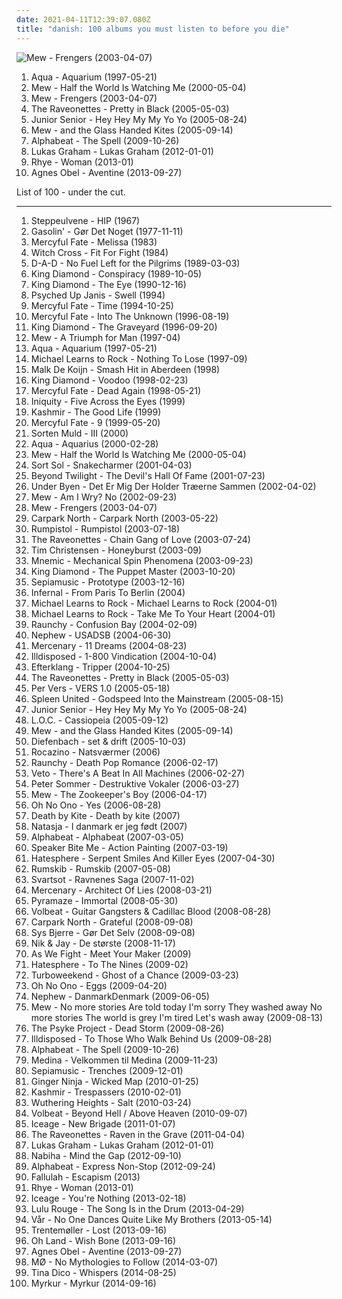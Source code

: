 ```yaml
---
date: 2021-04-11T12:39:07.080Z
title: "danish: 100 albums you must listen to before you die"
---
```

![Mew - Frengers (2003-04-07)](https://img.discogs.com/AnM9UOh8nyaKFJgg_VwWz7wRbJw=/fit-in/600x601/filters:strip_icc():format(jpeg):mode_rgb():quality(90)/discogs-images/R-1467098-1576333416-9295.jpeg.jpg "Mew - Frengers (2003-04-07)")
<ol class="albums">
<li data-cover="http://coverartarchive.org/release/6faa4168-52d1-4375-8b67-2b143a370a75/2570451062-500.jpg" data-tags="dance, pop, eurodance, 90s" role="button">Aqua - Aquarium (1997-05-21)</li>
<li data-cover="http://coverartarchive.org/release/4e4523bd-c035-4f79-a031-9055e06970fb/26379919825-500.jpg" data-tags="indie, pop, rock, danish, somehow very nostalgic" role="button">Mew - Half the World Is Watching Me (2000-05-04)</li>
<li data-cover="https://img.discogs.com/AnM9UOh8nyaKFJgg_VwWz7wRbJw=/fit-in/600x601/filters:strip_icc():format(jpeg):mode_rgb():quality(90)/discogs-images/R-1467098-1576333416-9295.jpeg.jpg" data-tags="indie, danish, rock" role="button">Mew - Frengers (2003-04-07)</li>
<li data-cover="https://img.discogs.com/SOwiG1fbycNz_GIFEwPEN_HSeQ4=/fit-in/350x348/filters:strip_icc():format(jpeg):mode_rgb():quality(90)/discogs-images/R-459924-1116599390.jpg.jpg" data-tags="rock" role="button">The Raveonettes - Pretty in Black (2005-05-03)</li>
<li data-cover="https://img.discogs.com/U6PIy5GUjVerWh65ewZtq1k8eyU=/fit-in/500x500/filters:strip_icc():format(jpeg):mode_rgb():quality(90)/discogs-images/R-10744118-1503509646-4309.jpeg.jpg" data-tags="electronic, pop, danish" role="button">Junior Senior - Hey Hey My My Yo Yo (2005-08-24)</li>
<li data-cover="http://coverartarchive.org/release/d8e64927-2ed5-38b7-82c6-3f02ce624598/22167976638-500.jpg" data-tags="indie, indie rock" role="button">Mew - and the Glass Handed Kites (2005-09-14)</li>
<li data-cover="http://coverartarchive.org/release/fd57d406-6d9b-483d-be8d-75a377e757fe/2524009497-500.jpg" data-tags="electronic, electropop, pop, dance, happy, synthpop, fun, danish, europop, danish poprock" role="button">Alphabeat - The Spell (2009-10-26)</li>
<li data-cover="https://img.discogs.com/95iylV2MI3QPfDlGj5MWdSac9No=/fit-in/600x595/filters:strip_icc():format(jpeg):mode_rgb():quality(90)/discogs-images/R-4552944-1467374348-1565.jpeg.jpg" data-tags="danish, 10s, soul pop, dk, danish poprock, danish group" role="button">Lukas Graham - Lukas Graham (2012-01-01)</li>
<li data-cover="http://coverartarchive.org/release/7dfd5c40-ee28-4fda-8369-fe3748f75930/3612285293-500.jpg" data-tags="soul, sophisti-pop" role="button">Rhye - Woman (2013-01)</li>
<li data-cover="http://coverartarchive.org/release/2d012e66-6759-485b-beb5-00532c46a386/8544215048-500.jpg" data-tags="folk, singer-songwriter, piano" role="button">Agnes Obel - Aventine (2013-09-27)</li>
</ol>
List of 100 - under the cut.
<!-- more -->

_________________

<ol class="albums">
<li data-cover="http://coverartarchive.org/release/a3eec736-0657-4a5c-8c19-39cbfe9ad4b4/12302912604-500.jpg" data-tags="danish" role="button">
Steppeulvene - HIP (1967)
</li>
<li data-cover="http://coverartarchive.org/release/403f9c43-c127-329a-9318-efce11891ca7/1236960054-500.jpg" data-tags="rock, danish" role="button">
Gasolin' - Gør Det Noget (1977-11-11)
</li>
<li data-cover="https://img.discogs.com/vtCvXTUmE7p2mjZq_0Bdm64Vkg0=/fit-in/600x596/filters:strip_icc():format(jpeg):mode_rgb():quality(90)/discogs-images/R-8063092-1457706569-8805.jpeg.jpg" data-tags="heavy metal" role="button">
Mercyful Fate - Melissa (1983)
</li>
<li data-cover="https://img.discogs.com/gbmdCrYOyxtjlcUb9aOuwmEv1LE=/fit-in/600x595/filters:strip_icc():format(jpeg):mode_rgb():quality(90)/discogs-images/R-2294614-1411406389-9927.jpeg.jpg" data-tags="heavy metal, danish" role="button">
Witch Cross - Fit For Fight (1984)
</li>
<li data-cover="http://coverartarchive.org/release/8d093509-ed39-4f4c-9a89-3e2fccc7441a/2087865976-500.jpg" data-tags="rock, hard rock" role="button">
D-A-D - No Fuel Left for the Pilgrims (1989-03-03)
</li>
<li data-cover="http://coverartarchive.org/release/18a4faa0-98ee-4d18-ab91-b369180e51ce/13712828852-500.jpg" data-tags="heavy metal" role="button">
King Diamond - Conspiracy (1989-10-05)
</li>
<li data-cover="https://img.discogs.com/0J2C6-mca9oWKny6wWVItDFxxPc=/fit-in/600x480/filters:strip_icc():format(jpeg):mode_rgb():quality(90)/discogs-images/R-12274650-1531935326-2271.jpeg.jpg" data-tags="heavy metal" role="button">
King Diamond - The Eye (1990-12-16)
</li>
<li data-cover="https://img.discogs.com/O82ThGwI8G9BvDqfmXNzeqjioLQ=/fit-in/300x300/filters:strip_icc():format(jpeg):mode_rgb():quality(90)/discogs-images/R-453496-1294587463.jpeg.jpg" data-tags="grunge, danish" role="button">
Psyched Up Janis - Swell (1994)
</li>
<li data-cover="http://coverartarchive.org/release/aba37f4a-0385-48a1-8bb6-542c9cb57008/23103061588-500.jpg" data-tags="heavy metal" role="button">
Mercyful Fate - Time (1994-10-25)
</li>
<li data-cover="http://coverartarchive.org/release/7ef26d0c-e61d-35cc-91f6-1563f944f42f/23103245224-500.jpg" data-tags="heavy metal" role="button">
Mercyful Fate - Into The Unknown (1996-08-19)
</li>
<li data-cover="https://img.discogs.com/7Q_8CKv19HuYfepv3Sqx6ThmvvQ=/fit-in/600x617/filters:strip_icc():format(jpeg):mode_rgb():quality(90)/discogs-images/R-4198400-1358292382-8519.jpeg.jpg" data-tags="heavy metal" role="button">
King Diamond - The Graveyard (1996-09-20)
</li>
<li data-cover="http://coverartarchive.org/release/41be7979-d96e-4d3c-b360-2eb2c8ee6446/22174539193-500.jpg" data-tags="indie, shoegaze, dreamy" role="button">
Mew - A Triumph for Man (1997-04)
</li>
<li data-cover="http://coverartarchive.org/release/6faa4168-52d1-4375-8b67-2b143a370a75/2570451062-500.jpg" data-tags="dance, pop, eurodance, 90s" role="button">
Aqua - Aquarium (1997-05-21)
</li>
<li data-cover="http://coverartarchive.org/release/26dbfccd-ef22-4722-9cc0-5b3dc43654fe/6567223116-500.jpg" data-tags="rock, adult contemporary, danish" role="button">
Michael Learns to Rock - Nothing To Lose (1997-09)
</li>
<li data-cover="http://coverartarchive.org/release/d46a4b0f-aba3-4a38-b48d-5b030da86888/2553949736-500.jpg" data-tags="90s" role="button">
Malk De Koijn - Smash Hit in Aberdeen (1998)
</li>
<li data-cover="http://coverartarchive.org/release/4dd1bf19-a5ee-3092-bd3d-aa0c6d6d206a/1287127459-500.jpg" data-tags="heavy metal" role="button">
King Diamond - Voodoo (1998-02-23)
</li>
<li data-cover="http://coverartarchive.org/release/8a525d45-5dba-42a9-9d60-f5c3c5e21132/2900911393-500.jpg" data-tags="heavy metal" role="button">
Mercyful Fate - Dead Again (1998-05-21)
</li>
<li data-cover="http://coverartarchive.org/release/457ab04c-9d8f-45d3-81e4-28cbce0694b6/14038071478-500.jpg" data-tags="death metal" role="button">
Iniquity - Five Across the Eyes (1999)
</li>
<li data-cover="https://img.discogs.com/HhRcv7z_74n4mmYMYc_DUGK917Q=/fit-in/205x293/filters:strip_icc():format(jpeg):mode_rgb():quality(90)/discogs-images/R-1795274-1243843750.jpeg.jpg" data-tags="rock" role="button">
Kashmir - The Good Life (1999)
</li>
<li data-cover="http://coverartarchive.org/release/e0f0399e-acb7-3e59-b19d-c46a2cd28f57/20441622807-500.jpg" data-tags="heavy metal" role="button">
Mercyful Fate - 9 (1999-05-20)
</li>
<li data-cover="http://coverartarchive.org/release/5b44657a-b0d1-4f99-97a3-3f53665e8da0/12596134090-500.jpg" data-tags="electronic, contemporary folk, folktronica, danish, nordic ethno grooves" role="button">
Sorten Muld - III (2000)
</li>
<li data-cover="http://coverartarchive.org/release/785b406d-fc4c-4323-861d-fb973d652fa3/19545063480-500.jpg" data-tags="pop, dance" role="button">
Aqua - Aquarius (2000-02-28)
</li>
<li data-cover="http://coverartarchive.org/release/4e4523bd-c035-4f79-a031-9055e06970fb/26379919825-500.jpg" data-tags="indie, pop, rock, danish, somehow very nostalgic" role="button">
Mew - Half the World Is Watching Me (2000-05-04)
</li>
<li data-cover="http://coverartarchive.org/release/91d2e872-461b-48b6-ad5c-ed3ab0ccdab5/2858261940-500.jpg" data-tags="rock, post-punk, danish" role="button">
Sort Sol - Snakecharmer (2001-04-03)
</li>
<li data-cover="https://img.discogs.com/PUDk2fP-EupliQzHCc0J093mwYo=/fit-in/225x225/filters:strip_icc():format(jpeg):mode_rgb():quality(90)/discogs-images/R-5967566-1407637961-3599.jpeg.jpg" data-tags="progressive metal, symphonic metal" role="button">
Beyond Twilight - The Devil's Hall Of Fame (2001-07-23)
</li>
<li data-cover="https://img.discogs.com/vjoFP7533NvxoiqRLRF_M0EQMSM=/fit-in/450x406/filters:strip_icc():format(jpeg):mode_rgb():quality(90)/discogs-images/R-346802-1597440907-5385.jpeg.jpg" data-tags="post-rock, danish post-rock" role="button">
Under Byen - Det Er Mig Der Holder Træerne Sammen (2002-04-02)
</li>
<li data-cover="https://via.placeholder.com/450" data-tags="rock, epic, danish" role="button">
Mew - Am I Wry? No (2002-09-23)
</li>
<li data-cover="https://img.discogs.com/AnM9UOh8nyaKFJgg_VwWz7wRbJw=/fit-in/600x601/filters:strip_icc():format(jpeg):mode_rgb():quality(90)/discogs-images/R-1467098-1576333416-9295.jpeg.jpg" data-tags="indie, danish, rock" role="button">
Mew - Frengers (2003-04-07)
</li>
<li data-cover="http://coverartarchive.org/release/77163e86-1f3c-456c-89c4-3ac165199264/11923727743-500.jpg" data-tags="indie, rock, hard rock, 00s, danish, sharp, dk, danish rock, cn, danish group" role="button">
Carpark North - Carpark North (2003-05-22)
</li>
<li data-cover="http://coverartarchive.org/release/3ff4b53d-bafe-496a-830d-34aa004bf1cc/2232897337-500.jpg" data-tags="electronic" role="button">
Rumpistol - Rumpistol (2003-07-18)
</li>
<li data-cover="http://coverartarchive.org/release/01087dd6-0289-4616-bd8b-4be17cf76526/3374955413-500.jpg" data-tags="noise, noise pop, garage rock, 00s" role="button">
The Raveonettes - Chain Gang of Love (2003-07-24)
</li>
<li data-cover="http://coverartarchive.org/release/a1a8984b-1590-4d8c-837c-15b20fef7d09/5729678084-500.jpg" data-tags="rock, acoustic" role="button">
Tim Christensen - Honeyburst (2003-09)
</li>
<li data-cover="http://coverartarchive.org/release/f380d3fc-cd08-43af-91b7-e4139a94d4c7/24793252799-500.jpg" data-tags="industrial metal" role="button">
Mnemic - Mechanical Spin Phenomena (2003-09-23)
</li>
<li data-cover="https://img.discogs.com/MUZz_Nwet0IcSgHmLqL2GW78OjA=/fit-in/600x597/filters:strip_icc():format(jpeg):mode_rgb():quality(90)/discogs-images/R-3587243-1336379029.jpeg.jpg" data-tags="heavy metal" role="button">
King Diamond - The Puppet Master (2003-10-20)
</li>
<li data-cover="http://coverartarchive.org/release/7699cadb-b69e-4f39-a8a3-3f72487a35db/8018314646-500.jpg" data-tags="danish, denmark, copenhagen, europe, european, skandinavian music, skandinavian" role="button">
Sepiamusic - Prototype (2003-12-16)
</li>
<li data-cover="https://img.discogs.com/o0gQ-ig7SkqDuCneLPQ35Y1wJNA=/fit-in/600x496/filters:strip_icc():format(jpeg):mode_rgb():quality(90)/discogs-images/R-406424-1109191706.jpg.jpg" data-tags="dance, pop" role="button">
Infernal - From Paris To Berlin (2004)
</li>
<li data-cover="http://coverartarchive.org/release/4cac10c7-a8f4-48df-be61-e4358f58bde9/7676262971-500.jpg" data-tags="rock, mltr" role="button">
Michael Learns to Rock - Michael Learns to Rock (2004-01)
</li>
<li data-cover="http://coverartarchive.org/release/576238ea-e602-4727-a87c-989ca3666158/6634889873-500.jpg" data-tags="rock, danish, take me to your heart" role="button">
Michael Learns to Rock - Take Me To Your Heart (2004-01)
</li>
<li data-cover="https://via.placeholder.com/450" data-tags="industrial metal" role="button">
Raunchy - Confusion Bay (2004-02-09)
</li>
<li data-cover="https://img.discogs.com/5UPIS6UVJaT0u5THv2GamNOfv38=/fit-in/150x150/filters:strip_icc():format(jpeg):mode_rgb():quality(90)/discogs-images/R-5496730-1394898093-2058.jpeg.jpg" data-tags="rock, danish, denmark" role="button">
Nephew - USADSB (2004-06-30)
</li>
<li data-cover="https://img.discogs.com/NTVviIXrJ8KVvXXcCANylQznQ3w=/fit-in/300x300/filters:strip_icc():format(jpeg):mode_rgb():quality(90)/discogs-images/R-398648-1267036060.jpeg.jpg" data-tags="melodic death metal" role="button">
Mercenary - 11 Dreams (2004-08-23)
</li>
<li data-cover="https://img.discogs.com/c12TWiMs2tPrc2e3I5IJFettDX4=/fit-in/600x524/filters:strip_icc():format(jpeg):mode_rgb():quality(90)/discogs-images/R-8570537-1474414152-5196.jpeg.jpg" data-tags="death metal" role="button">
Illdisposed - 1-800 Vindication (2004-10-04)
</li>
<li data-cover="https://img.discogs.com/vDrhdpiSCQOv2B2i_eL7O77oHPg=/fit-in/500x446/filters:strip_icc():format(jpeg):mode_rgb():quality(90)/discogs-images/R-339667-1321456005.jpeg.jpg" data-tags="post-rock, electronic" role="button">
Efterklang - Tripper (2004-10-25)
</li>
<li data-cover="https://img.discogs.com/SOwiG1fbycNz_GIFEwPEN_HSeQ4=/fit-in/350x348/filters:strip_icc():format(jpeg):mode_rgb():quality(90)/discogs-images/R-459924-1116599390.jpg.jpg" data-tags="rock" role="button">
The Raveonettes - Pretty in Black (2005-05-03)
</li>
<li data-cover="http://coverartarchive.org/release/10c4f7fb-c279-4d17-bdf5-165544a9e297/7065406340-500.jpg" data-tags="danish" role="button">
Per Vers - VERS 1.0 (2005-05-18)
</li>
<li data-cover="http://coverartarchive.org/release/6ed8c8b4-86f2-4a16-af75-9854bf06d705/6370490470-500.jpg" data-tags="indie, mellow, danish" role="button">
Spleen United - Godspeed Into the Mainstream (2005-08-15)
</li>
<li data-cover="https://img.discogs.com/U6PIy5GUjVerWh65ewZtq1k8eyU=/fit-in/500x500/filters:strip_icc():format(jpeg):mode_rgb():quality(90)/discogs-images/R-10744118-1503509646-4309.jpeg.jpg" data-tags="electronic, pop, danish" role="button">
Junior Senior - Hey Hey My My Yo Yo (2005-08-24)
</li>
<li data-cover="http://coverartarchive.org/release/7361c1a3-7c92-4e2e-a8cb-ecc232b8d074/2553734781-500.jpg" data-tags="danish" role="button">
L.O.C. - Cassiopeia (2005-09-12)
</li>
<li data-cover="http://coverartarchive.org/release/d8e64927-2ed5-38b7-82c6-3f02ce624598/22167976638-500.jpg" data-tags="indie, indie rock" role="button">
Mew - and the Glass Handed Kites (2005-09-14)
</li>
<li data-cover="http://coverartarchive.org/release/30c5611c-f4ea-49df-980c-a2050ef51dbf/23670185295-500.jpg" data-tags="danish, emusic, try this, add to radio" role="button">
Diefenbach - set & drift (2005-10-03)
</li>
<li data-cover="https://img.discogs.com/XtjYw5jPvnXbjUovmKGPWdU5tZ8=/fit-in/592x598/filters:strip_icc():format(jpeg):mode_rgb():quality(90)/discogs-images/R-880620-1169231296.jpeg.jpg" data-tags="pop, 80s, new wave, danish, denmark, 1980s" role="button">
Rocazino - Natsværmer (2006)
</li>
<li data-cover="https://img.discogs.com/FFyf5ijI9AmXDLGbicMgM2oH2R8=/fit-in/600x594/filters:strip_icc():format(jpeg):mode_rgb():quality(90)/discogs-images/R-1181808-1570597165-8355.jpeg.jpg" data-tags="metalcore" role="button">
Raunchy - Death Pop Romance (2006-02-17)
</li>
<li data-cover="http://coverartarchive.org/release/709a1aa9-505e-49c3-b2d2-3126ebb09218/2858868456-500.jpg" data-tags="danish, electro-rock, the copenhagen albums 1, cds i own and have yet to hear" role="button">
Veto - There's A Beat In All Machines (2006-02-27)
</li>
<li data-cover="http://coverartarchive.org/release/fff60f32-b61b-47ed-a0de-c9ac8ff3f02b/11642589992-500.jpg" data-tags="pop, rock, danish, peter sommer" role="button">
Peter Sommer - Destruktive Vokaler (2006-03-27)
</li>
<li data-cover="https://img.discogs.com/Eb8_yLOQyOGhlsuLDjmxgVZotFI=/fit-in/600x874/filters:strip_icc():format(jpeg):mode_rgb():quality(90)/discogs-images/R-16143094-1604165788-6495.jpeg.jpg" data-tags="mellow" role="button">
Mew - The Zookeeper's Boy (2006-04-17)
</li>
<li data-cover="http://coverartarchive.org/release/d31ec0ee-8085-45f6-85b1-d767f418c8c9/18225864420-500.jpg" data-tags="danish, fully streamable albums which i have streamed fully" role="button">
Oh No Ono - Yes (2006-08-28)
</li>
<li data-cover="http://coverartarchive.org/release/5c45601a-d4a0-4888-b269-b6d29ba36711/23849255982-500.jpg" data-tags="indie, rock, alternative, alternative rock, experimental, indie rock, noise rock, hard rock, alternative pop, danish, denmark, trash rock, listen to this more" role="button">
Death by Kite - Death by kite (2007)
</li>
<li data-cover="http://coverartarchive.org/release/ce4d9178-1c2f-4730-a2fc-47136dd3a323/1172402176-500.jpg" data-tags="dansk, natasja" role="button">
Natasja - I danmark er jeg født (2007)
</li>
<li data-cover="https://img.discogs.com/i-wG_SI3K71aMdU4dimNNsZTQNY=/fit-in/600x598/filters:strip_icc():format(jpeg):mode_rgb():quality(90)/discogs-images/R-2295148-1303035043.jpeg.jpg" data-tags="pop, dance" role="button">
Alphabeat - Alphabeat (2007-03-05)
</li>
<li data-cover="http://coverartarchive.org/release/e2e6a711-d230-4621-bc3d-f13e883629be/18600428497-500.jpg" data-tags="experimental, indie rock, noise rock, danish" role="button">
Speaker Bite Me - Action Painting (2007-03-19)
</li>
<li data-cover="https://img.discogs.com/dz1KwLydSQk0CgtcohO7ofYXHlo=/fit-in/489x489/filters:strip_icc():format(jpeg):mode_rgb():quality(90)/discogs-images/R-4303018-1361195430-4034.jpeg.jpg" data-tags="thrash metal" role="button">
Hatesphere - Serpent Smiles And Killer Eyes (2007-04-30)
</li>
<li data-cover="https://via.placeholder.com/450" data-tags="dream pop" role="button">
Rumskib - Rumskib (2007-05-08)
</li>
<li data-cover="https://img.discogs.com/CztqxA9cV-tUTtMVxyy-BMKfIN4=/fit-in/600x600/filters:strip_icc():format(jpeg):mode_rgb():quality(90)/discogs-images/R-6152522-1526144979-7776.jpeg.jpg" data-tags="folk metal" role="button">
Svartsot - Ravnenes Saga (2007-11-02)
</li>
<li data-cover="https://img.discogs.com/7MCB54oWTdYRREAni23Tq0GhhK8=/fit-in/600x600/filters:strip_icc():format(jpeg):mode_rgb():quality(90)/discogs-images/R-1317310-1559381593-5783.jpeg.jpg" data-tags="melodic death metal" role="button">
Mercenary - Architect Of Lies (2008-03-21)
</li>
<li data-cover="http://coverartarchive.org/release/7fdbe5b3-46d5-414c-a612-6217c55b9378/1066570645-500.jpg" data-tags="heavy metal" role="button">
Pyramaze - Immortal (2008-05-30)
</li>
<li data-cover="http://coverartarchive.org/release/657aa587-d2c8-45d5-a207-5894e39efbd9/3213898734-500.jpg" data-tags="heavy metal, rockabilly" role="button">
Volbeat - Guitar Gangsters & Cadillac Blood (2008-08-28)
</li>
<li data-cover="http://coverartarchive.org/release/76eff9c8-bcd9-4123-ac2f-3fce0948cbd4/12518443240-500.jpg" data-tags="00s, danish, dansk, synth rock, danish rock, 5 star albums, danish group" role="button">
Carpark North - Grateful (2008-09-08)
</li>
<li data-cover="http://coverartarchive.org/release/81668ec5-01ff-4f14-af6b-6d4174f904b8/2445755745-500.jpg" data-tags="00s, danish, dansk, danish pop rock, danish female singer songwriter, dansk pop rock, cds i own and have yet to hear" role="button">
Sys Bjerre - Gør Det Selv (2008-09-08)
</li>
<li data-cover="http://coverartarchive.org/release/589af581-25d1-4278-997b-c5351e66a62c/2212005245-500.jpg" data-tags="danish" role="button">
Nik & Jay - De største (2008-11-17)
</li>
<li data-cover="https://img.discogs.com/RIgeFTDBvDlRPs3RX6QPi7M-810=/fit-in/600x601/filters:strip_icc():format(jpeg):mode_rgb():quality(90)/discogs-images/R-2212750-1581331373-6747.jpeg.jpg" data-tags="metalcore, hardcore, danish, as we fight" role="button">
As We Fight - Meet Your Maker (2009)
</li>
<li data-cover="https://img.discogs.com/KcU3f8EW65kGvnQwf8gnpo3iG24=/fit-in/448x448/filters:strip_icc():format(jpeg):mode_rgb():quality(90)/discogs-images/R-2768801-1394367505-8910.jpeg.jpg" data-tags="thrash metal, danish" role="button">
Hatesphere - To The Nines (2009-02)
</li>
<li data-cover="https://img.discogs.com/kNsXuz2pda3e9IDil7X_SloNKXc=/fit-in/600x538/filters:strip_icc():format(jpeg):mode_rgb():quality(90)/discogs-images/R-1700651-1493461614-2556.jpeg.jpg" data-tags="pop, alternative, electro, danish, electro-rock, want to buy, recs0609, cds i own and have yet to hear" role="button">
Turboweekend - Ghost of a Chance (2009-03-23)
</li>
<li data-cover="http://coverartarchive.org/release/85bf3d02-fce3-485d-b1cc-2059cc6094bd/6657546821-500.jpg" data-tags="rock" role="button">
Oh No Ono - Eggs (2009-04-20)
</li>
<li data-cover="http://coverartarchive.org/release/cec5aecd-df87-4afa-86e9-c453dd35583b/5821882874-500.jpg" data-tags="rock, danish, denmark" role="button">
Nephew - DanmarkDenmark (2009-06-05)
</li>
<li data-cover="https://img.discogs.com/zQrT1N3Xqql4as1eFIEWKi8-xXg=/fit-in/599x756/filters:strip_icc():format(jpeg):mode_rgb():quality(90)/discogs-images/R-1846029-1247429989.jpeg.jpg" data-tags="indie pop" role="button">
Mew - No more stories Are told today I'm sorry They washed away No more stories The world is grey I'm tired Let's wash away (2009-08-13)
</li>
<li data-cover="http://coverartarchive.org/release/1d110d76-38c2-46d6-a540-e895e8727be9/7461358829-500.jpg" data-tags="hardcore, sludge, danish" role="button">
The Psyke Project - Dead Storm (2009-08-26)
</li>
<li data-cover="http://coverartarchive.org/release/ed5b451a-6cf6-40f3-bfa7-7aa0dc9241d3/950112162-500.jpg" data-tags="death metal" role="button">
Illdisposed - To Those Who Walk Behind Us (2009-08-28)
</li>
<li data-cover="http://coverartarchive.org/release/fd57d406-6d9b-483d-be8d-75a377e757fe/2524009497-500.jpg" data-tags="electronic, electropop, pop, dance, happy, synthpop, fun, danish, europop, danish poprock" role="button">
Alphabeat - The Spell (2009-10-26)
</li>
<li data-cover="https://img.discogs.com/LSCaL3IjIjYM2NV5yDmoOXrvVtE=/fit-in/360x480/filters:strip_icc():format(jpeg):mode_rgb():quality(90)/discogs-images/R-3498749-1571956013-6761.jpeg.jpg" data-tags="danish" role="button">
Medina - Velkommen til Medina (2009-11-23)
</li>
<li data-cover="http://coverartarchive.org/release/f83dfa74-66dc-43de-9a7f-7229b7e87a31/8018465977-500.jpg" data-tags="europe, danish, denmark, european, copenhagen, skandinavian music, skandinavian" role="button">
Sepiamusic - Trenches (2009-12-01)
</li>
<li data-cover="https://img.discogs.com/L9gcIyf8d0AUO_9BuTdPptksT5I=/fit-in/600x536/filters:strip_icc():format(jpeg):mode_rgb():quality(90)/discogs-images/R-2148037-1515459878-2438.jpeg.jpg" data-tags="electronic, scandinavian, danish, danmark, deens, noord-europa, denemarken" role="button">
Ginger Ninja - Wicked Map (2010-01-25)
</li>
<li data-cover="http://coverartarchive.org/release/1221f8b3-ac01-4d10-a87a-8a7c071a30a3/8965005879-500.jpg" data-tags="rock" role="button">
Kashmir - Trespassers (2010-02-01)
</li>
<li data-cover="https://img.discogs.com/DsW7vz5CEZX2n2S6OFddUjn8EYg=/fit-in/600x600/filters:strip_icc():format(jpeg):mode_rgb():quality(90)/discogs-images/R-4484356-1366489589-2164.jpeg.jpg" data-tags="power metal" role="button">
Wuthering Heights - Salt (2010-03-24)
</li>
<li data-cover="http://coverartarchive.org/release/3a63ea96-27bb-36a1-a18f-82b5e6d9c928/3799827743-500.jpg" data-tags="heavy metal" role="button">
Volbeat - Beyond Hell / Above Heaven (2010-09-07)
</li>
<li data-cover="http://coverartarchive.org/release/03a05ce9-6a91-4126-bad3-d53d1807c69a/9563885219-500.jpg" data-tags="noise rock" role="button">
Iceage - New Brigade (2011-01-07)
</li>
<li data-cover="http://coverartarchive.org/release/05bbf29b-b71a-4e55-a2d2-1eb01f7d1339/9390366569-500.jpg" data-tags="electronic, indie, indie rock, shoegaze, noise pop" role="button">
The Raveonettes - Raven in the Grave (2011-04-04)
</li>
<li data-cover="https://img.discogs.com/95iylV2MI3QPfDlGj5MWdSac9No=/fit-in/600x595/filters:strip_icc():format(jpeg):mode_rgb():quality(90)/discogs-images/R-4552944-1467374348-1565.jpeg.jpg" data-tags="danish, 10s, soul pop, dk, danish poprock, danish group" role="button">
Lukas Graham - Lukas Graham (2012-01-01)
</li>
<li data-cover="https://img.discogs.com/g3Ky7jCLOMA17Ihlr8X7yOz_R2s=/fit-in/500x500/filters:strip_icc():format(jpeg):mode_rgb():quality(90)/discogs-images/R-3863455-1359928306-8817.jpeg.jpg" data-tags="pop, female vocalists, danish, 10s, 2010s, vh1, mp3player 2019" role="button">
Nabiha - Mind the Gap (2012-09-10)
</li>
<li data-cover="http://coverartarchive.org/release/fd90a61b-c16c-4d68-b8aa-945bf0569882/2691071222-500.jpg" data-tags="pop, dance, house, danish, 2010s, europop, 1 raz" role="button">
Alphabeat - Express Non-Stop (2012-09-24)
</li>
<li data-cover="http://coverartarchive.org/release/270c5f1e-8da5-4a9a-9309-3ed6a4b2828e/3382838189-500.jpg" data-tags="electronic, indie, indie pop, female vocalists, catchy, danish, 10s, 2010s, fucking good, fallulah" role="button">
Fallulah - Escapism (2013)
</li>
<li data-cover="http://coverartarchive.org/release/7dfd5c40-ee28-4fda-8369-fe3748f75930/3612285293-500.jpg" data-tags="soul, sophisti-pop" role="button">
Rhye - Woman (2013-01)
</li>
<li data-cover="http://coverartarchive.org/release/735c3c9f-8317-44ab-ab71-826f51d10acc/3198810863-500.jpg" data-tags="post-punk" role="button">
Iceage - You're Nothing (2013-02-18)
</li>
<li data-cover="http://coverartarchive.org/release/95108677-fa5b-4f47-894d-462e9fff7013/4014019916-500.jpg" data-tags="danish, dubtech, dubtronica" role="button">
Lulu Rouge - The Song Is in the Drum (2013-04-29)
</li>
<li data-cover="http://coverartarchive.org/release/1c88b018-11ad-4046-b5d6-2928d1f5d4aa/4131634147-500.jpg" data-tags="electronic, industrial, danish, 10s, sacred bones, sacred bones records" role="button">
Vår - No One Dances Quite Like My Brothers (2013-05-14)
</li>
<li data-cover="http://coverartarchive.org/release/82c06148-49e1-4ea6-b3f0-d82003710407/5241081245-500.jpg" data-tags="electronic, experimental, indie rock, downtempo, new wave, downbeat, house, idm, deep house" role="button">
Trentemøller - Lost (2013-09-16)
</li>
<li data-cover="http://coverartarchive.org/release/c68bb370-37e1-446a-852d-7eff7d085dae/5181767951-500.jpg" data-tags="electronic, electropop, pop, indie pop, danish, my gang 13" role="button">
Oh Land - Wish Bone (2013-09-16)
</li>
<li data-cover="http://coverartarchive.org/release/2d012e66-6759-485b-beb5-00532c46a386/8544215048-500.jpg" data-tags="folk, singer-songwriter, piano" role="button">
Agnes Obel - Aventine (2013-09-27)
</li>
<li data-cover="http://coverartarchive.org/release/49da37ee-065a-4d7f-a204-9dda8047aad4/6658777371-500.jpg" data-tags="indie pop, synthpop, electropop, indietronica" role="button">
MØ - No Mythologies to Follow (2014-03-07)
</li>
<li data-cover="http://coverartarchive.org/release/a326a97c-c3ba-45f6-8b5f-c46e7ba5e128/12087700931-500.jpg" data-tags="indie, folk, experimental, danish, aoty" role="button">
Tina Dico - Whispers (2014-08-25)
</li>
<li data-cover="http://coverartarchive.org/release/e617e91f-2693-487b-a841-f41f219ce644/9071188116-500.jpg" data-tags="black metal, atmospheric black metal" role="button">
Myrkur - Myrkur (2014-09-16)
</li>
</ol>